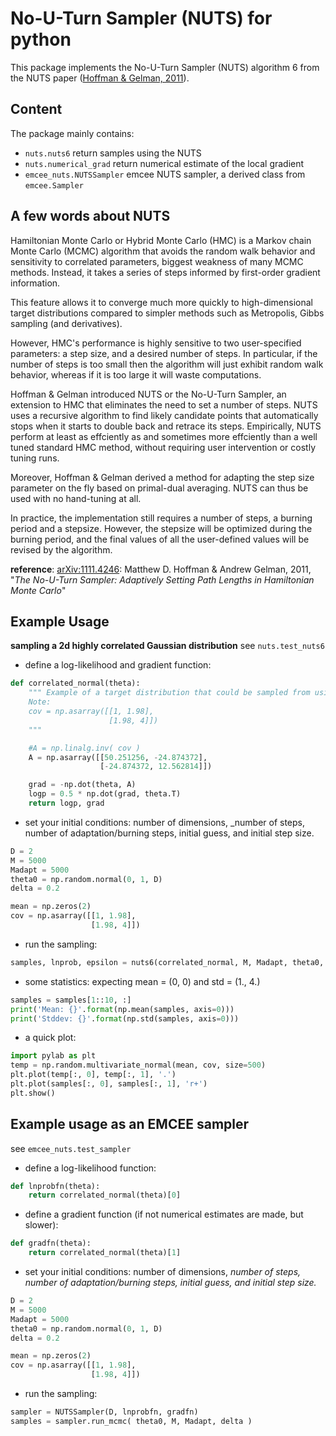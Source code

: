 No-U-Turn Sampler (NUTS) for python
===================================

This package implements the No-U-Turn Sampler (NUTS) algorithm 6 from the NUTS paper ([Hoffman & Gelman, 2011][1]).

Content
-------

The package mainly contains:

* `nuts.nuts6`              return samples using the NUTS                  
* `nuts.numerical_grad`     return numerical estimate of the local gradient
* `emcee_nuts.NUTSSampler`  emcee NUTS sampler, a derived class from `emcee.Sampler`


A few words about NUTS
----------------------

Hamiltonian Monte Carlo or Hybrid Monte Carlo (HMC) is a Markov chain Monte Carlo (MCMC) algorithm that avoids the random walk behavior and sensitivity to correlated parameters, biggest weakness of many MCMC methods. Instead, it takes a series of steps informed by first-order gradient information.

This feature allows it to converge much more quickly to high-dimensional target distributions compared to simpler methods such as Metropolis, Gibbs sampling (and derivatives).

However, HMC's performance is highly sensitive to two user-specified parameters: a step size, and a desired number of steps.  In particular, if the number of steps is too small then the algorithm will just exhibit random walk behavior, whereas if it is too large it will waste computations.

Hoffman & Gelman introduced NUTS or the No-U-Turn Sampler, an extension to HMC that eliminates the need to set a number of steps.  NUTS uses a recursive algorithm to find likely candidate points that automatically stops when it starts to double back and retrace its steps.  Empirically, NUTS perform at least as effciently as and sometimes more effciently than a well tuned standard HMC method, without requiring user intervention or costly tuning runs.

Moreover, Hoffman & Gelman derived a method for adapting the step size parameter on the fly based on primal-dual averaging.  NUTS can thus be used with no hand-tuning at all.

In practice, the implementation still requires a number of steps, a burning period and a stepsize. However, the stepsize will be optimized during the burning period, and the final values of all the user-defined values will be revised by the algorithm.

**reference**: 
[arXiv:1111.4246][1]: Matthew D. Hoffman & Andrew Gelman, 2011, "_The No-U-Turn Sampler: Adaptively Setting Path Lengths in Hamiltonian Monte Carlo_"

[1]: http://arxiv.org/abs/1111.4246

Example Usage
-------------
**sampling a 2d highly correlated Gaussian distribution**
see `nuts.test_nuts6`


* define a log-likelihood and gradient function:

```python
def correlated_normal(theta):
    """ Example of a target distribution that could be sampled from using NUTS.  (Doesn't include the normalizing constant.)
    Note: 
    cov = np.asarray([[1, 1.98],
                      [1.98, 4]])
    """

    #A = np.linalg.inv( cov )
    A = np.asarray([[50.251256, -24.874372],
                    [-24.874372, 12.562814]])

    grad = -np.dot(theta, A)
    logp = 0.5 * np.dot(grad, theta.T)
    return logp, grad
```

* set your initial conditions: number of dimensions, _number of steps, number of adaptation/burning steps, initial guess, and initial step size.

```python
D = 2
M = 5000
Madapt = 5000
theta0 = np.random.normal(0, 1, D)
delta = 0.2

mean = np.zeros(2)
cov = np.asarray([[1, 1.98], 
                  [1.98, 4]])
```

* run the sampling:

```python
samples, lnprob, epsilon = nuts6(correlated_normal, M, Madapt, theta0, delta)
```

* some statistics: expecting mean = (0, 0) and std = (1., 4.)

```python
samples = samples[1::10, :]
print('Mean: {}'.format(np.mean(samples, axis=0)))
print('Stddev: {}'.format(np.std(samples, axis=0)))
```
* a quick plot:

```python
import pylab as plt
temp = np.random.multivariate_normal(mean, cov, size=500)
plt.plot(temp[:, 0], temp[:, 1], '.')
plt.plot(samples[:, 0], samples[:, 1], 'r+')
plt.show()
```
Example usage as an EMCEE sampler
---------------------------------

see `emcee_nuts.test_sampler`

* define a log-likelihood function:

```python
def lnprobfn(theta):
    return correlated_normal(theta)[0]
```

* define a gradient function (if not numerical estimates are made, but slower):

```python
def gradfn(theta):
    return correlated_normal(theta)[1]
```

* set your initial conditions: number of dimensions, _number of steps, number of adaptation/burning steps, initial guess, and initial step size._

```python
D = 2
M = 5000
Madapt = 5000
theta0 = np.random.normal(0, 1, D)
delta = 0.2

mean = np.zeros(2)
cov = np.asarray([[1, 1.98],
                  [1.98, 4]])
```

* run the sampling:

```python
sampler = NUTSSampler(D, lnprobfn, gradfn)
samples = sampler.run_mcmc( theta0, M, Madapt, delta )
```


